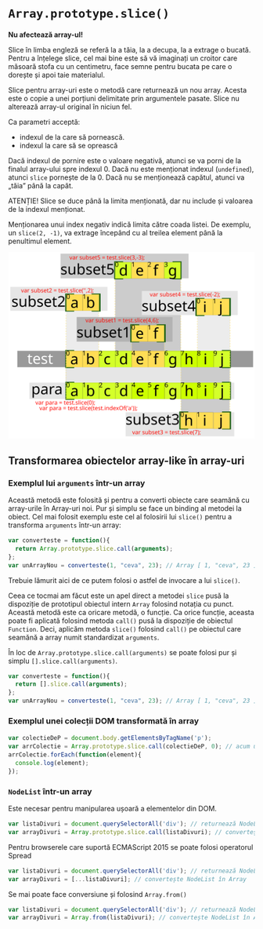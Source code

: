 # `Array.prototype.slice()`

**Nu afectează array-ul!**

Slice în limba engleză se referă la a tăia, la a decupa, la a extrage o bucată. Pentru a înțelege slice, cel mai bine este să vă imaginați un croitor care măsoară stofa cu un centimetru, face semne pentru bucata pe care o dorește și apoi taie materialul.

Slice pentru array-uri este o metodă care returnează un nou array. Acesta este o copie a unei porțiuni delimitate prin argumentele pasate. Slice nu alterează array-ul original în niciun fel.

Ca parametri acceptă:
- indexul de la care să pornească.
- indexul la care să se oprească

Dacă indexul de pornire este o valoare negativă, atunci se va porni de la finalul array-ului spre indexul 0. Dacă nu este menționat indexul (`undefined`), atunci `slice` pornește de la 0. Dacă nu se menționează capătul, atunci va „tăia” până la capăt.

ATENȚIE! Slice se duce până la limita menționată, dar nu include și valoarea de la indexul menționat.

Menționarea unui index negativ indică limita către coada listei. De exemplu, un `slice(2, -1)`, va extrage începând cu al treilea element până la penultimul element.

![](slicingArrayuri.svg)

## Transformarea obiectelor array-like în array-uri

### Exemplul lui `arguments` într-un array

Această metodă este folosită și pentru a converti obiecte care seamănă cu array-urile în Array-uri noi. Pur și simplu se face un binding al metodei la obiect. Cel mai folosit exemplu este cel al folosirii lui `slice()` pentru a transforma `arguments` într-un array:

```javascript
var converteste = function(){
  return Array.prototype.slice.call(arguments);
};
var unArrayNou = converteste(1, "ceva", 23); // Array [ 1, "ceva", 23 ]
```

Trebuie lămurit aici de ce putem folosi o astfel de invocare a lui `slice()`.

Ceea ce tocmai am făcut este un apel direct a metodei `slice` pusă la dispoziție de prototipul obiectul intern `Array` folosind notația cu punct. Această metodă este ca oricare metodă, o funcție. Ca orice funcție, aceasta poate fi aplicată folosind metoda `call()` pusă la dispoziție de obiectul `Function`. Deci, aplicăm metoda `slice()` folosind `call()` pe obiectul care seamănă a array numit standardizat `arguments`.

În loc de `Array.prototype.slice.call(arguments)` se poate folosi pur și simplu `[].slice.call(arguments)`.

```javascript
var converteste = function(){
  return [].slice.call(arguments);
};
var unArrayNou = converteste(1, "ceva", 23); // Array [ 1, "ceva", 23 ]
```

### Exemplul unei colecții DOM transformată în array

```javascript
var colectieDeP = document.body.getElementsByTagName('p');
var arrColectie = Array.prototype.slice.call(colectieDeP, 0); // acum un array!
arrColectie.forEach(function(element){
  console.log(element);
});
```

### `NodeList` într-un array

Este necesar pentru manipularea ușoară a elementelor din DOM.

```javascript
var listaDivuri = document.querySelectorAll('div'); // returnează NodeList
var arrayDivuri = Array.prototype.slice.call(listaDivuri); // convertește NodeList în Array
```

Pentru browserele care suportă ECMAScript 2015 se poate folosi operatorul Spread

```javascript
var listaDivuri = document.querySelectorAll('div'); // returnează NodeList
var arrayDivuri = [...listaDivuri]; // convertește NodeList în Array
```

Se mai poate face conversiune și folosind `Array.from()`

```javascript
var listaDivuri = document.querySelectorAll('div'); // returnează NodeList
var arrayDivuri = Array.from(listaDivuri); // convertește NodeList în Array
```
